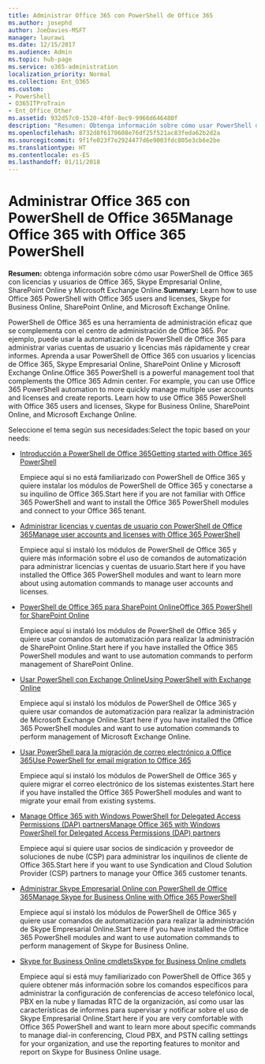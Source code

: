 ```yaml
---
title: Administrar Office 365 con PowerShell de Office 365
ms.author: josephd
author: JoeDavies-MSFT
manager: laurawi
ms.date: 12/15/2017
ms.audience: Admin
ms.topic: hub-page
ms.service: o365-administration
localization_priority: Normal
ms.collection: Ent_O365
ms.custom:
- PowerShell
- O365ITProTrain
- Ent_Office_Other
ms.assetid: 932d57c0-1520-4f0f-8ec9-9966d646480f
description: "Resumen: Obtenga información sobre cómo usar PowerShell de Office 365 con Office 365 usuarios y licencias, Skype Empresarial Online, SharePoint Online, y Microsoft Exchange Online."
ms.openlocfilehash: 8732d8f6170608e76df25f521ac83feda62b2d2a
ms.sourcegitcommit: 9f1fe023f7e2924477d6e9003fdc805e3cb6e2be
ms.translationtype: HT
ms.contentlocale: es-ES
ms.lasthandoff: 01/11/2018
---
```

# <a name="manage-office-365-with-office-365-powershell"></a><span data-ttu-id="1a9f0-103">Administrar Office 365 con PowerShell de Office 365</span><span class="sxs-lookup"><span data-stu-id="1a9f0-103">Manage Office 365 with Office 365 PowerShell</span></span>

 <span data-ttu-id="1a9f0-104">**Resumen:** obtenga información sobre cómo usar PowerShell de Office 365 con licencias y usuarios de Office 365, Skype Empresarial Online, SharePoint Online y Microsoft Exchange Online.</span><span class="sxs-lookup"><span data-stu-id="1a9f0-104">**Summary:** Learn how to use Office 365 PowerShell with Office 365 users and licenses, Skype for Business Online, SharePoint Online, and Microsoft Exchange Online.</span></span>
  
<span data-ttu-id="1a9f0-p101">PowerShell de Office 365 es una herramienta de administración eficaz que se complementa con el centro de administración de Office 365. Por ejemplo, puede usar la automatización de PowerShell de Office 365 para administrar varias cuentas de usuario y licencias más rápidamente y crear informes. Aprenda a usar PowerShell de Office 365 con usuarios y licencias de Office 365, Skype Empresarial Online, SharePoint Online y Microsoft Exchange Online.</span><span class="sxs-lookup"><span data-stu-id="1a9f0-p101">Office 365 PowerShell is a powerful management tool that complements the Office 365 Admin center. For example, you can use Office 365 PowerShell automation to more quickly manage multiple user accounts and licenses and create reports. Learn how to use Office 365 PowerShell with Office 365 users and licenses, Skype for Business Online, SharePoint Online, and Microsoft Exchange Online.</span></span> 
  
<span data-ttu-id="1a9f0-108">Seleccione el tema según sus necesidades:</span><span class="sxs-lookup"><span data-stu-id="1a9f0-108">Select the topic based on your needs:</span></span>
  
- [<span data-ttu-id="1a9f0-109">Introducción a PowerShell de Office 365</span><span class="sxs-lookup"><span data-stu-id="1a9f0-109">Getting started with Office 365 PowerShell</span></span>](getting-started-with-office-365-powershell.md)
    
    <span data-ttu-id="1a9f0-110">Empiece aquí si no está familiarizado con PowerShell de Office 365 y quiere instalar los módulos de PowerShell de Office 365 y conectarse a su inquilino de Office 365.</span><span class="sxs-lookup"><span data-stu-id="1a9f0-110">Start here if you are not familiar with Office 365 PowerShell and want to install the Office 365 PowerShell modules and connect to your Office 365 tenant.</span></span>
    
- [<span data-ttu-id="1a9f0-111">Administrar licencias y cuentas de usuario con PowerShell de Office 365</span><span class="sxs-lookup"><span data-stu-id="1a9f0-111">Manage user accounts and licenses with Office 365 PowerShell</span></span>](manage-user-accounts-and-licenses-with-office-365-powershell.md)
    
    <span data-ttu-id="1a9f0-112">Empiece aquí si instaló los módulos de PowerShell de Office 365 y quiere más información sobre el uso de comandos de automatización para administrar licencias y cuentas de usuario.</span><span class="sxs-lookup"><span data-stu-id="1a9f0-112">Start here if you have installed the Office 365 PowerShell modules and want to learn more about using automation commands to manage user accounts and licenses.</span></span>
    
- <span data-ttu-id="1a9f0-113">[PowerShell de Office 365 para SharePoint Online](https://technet.microsoft.com/es-ES/library/fp161362.aspx)</span><span class="sxs-lookup"><span data-stu-id="1a9f0-113">[Office 365 PowerShell for SharePoint Online](https://technet.microsoft.com/es-ES/library/fp161362.aspx)</span></span>
    
    <span data-ttu-id="1a9f0-114">Empiece aquí si instaló los módulos de PowerShell de Office 365 y quiere usar comandos de automatización para realizar la administración de SharePoint Online.</span><span class="sxs-lookup"><span data-stu-id="1a9f0-114">Start here if you have installed the Office 365 PowerShell modules and want to use automation commands to perform management of SharePoint Online.</span></span>
    
- [<span data-ttu-id="1a9f0-115">Usar PowerShell con Exchange Online</span><span class="sxs-lookup"><span data-stu-id="1a9f0-115">Using PowerShell with Exchange Online</span></span>](https://technet.microsoft.com/library/jj200677%28v=exchg.160%29.aspx)
    
    <span data-ttu-id="1a9f0-116">Empiece aquí si instaló los módulos de PowerShell de Office 365 y quiere usar comandos de automatización para realizar la administración de Microsoft Exchange Online.</span><span class="sxs-lookup"><span data-stu-id="1a9f0-116">Start here if you have installed the Office 365 PowerShell modules and want to use automation commands to perform management of Microsoft Exchange Online.</span></span>
    
- [<span data-ttu-id="1a9f0-117">Usar PowerShell para la migración de correo electrónico a Office 365</span><span class="sxs-lookup"><span data-stu-id="1a9f0-117">Use PowerShell for email migration to Office 365</span></span>](use-powershell-for-email-migration-to-office-365.md)
    
    <span data-ttu-id="1a9f0-118">Empiece aquí si instaló los módulos de PowerShell de Office 365 y quiere migrar el correo electrónico de los sistemas existentes.</span><span class="sxs-lookup"><span data-stu-id="1a9f0-118">Start here if you have installed the Office 365 PowerShell modules and want to migrate your email from existing systems.</span></span> 
    
- [<span data-ttu-id="1a9f0-119">Manage Office 365 with Windows PowerShell for Delegated Access Permissions (DAP) partners</span><span class="sxs-lookup"><span data-stu-id="1a9f0-119">Manage Office 365 with Windows PowerShell for Delegated Access Permissions (DAP) partners</span></span>](manage-office-365-with-windows-powershell-for-delegated-access-permissions-dap-p.md)
    
    <span data-ttu-id="1a9f0-120">Empiece aquí si quiere usar socios de sindicación y proveedor de soluciones de nube (CSP) para administrar los inquilinos de cliente de Office 365.</span><span class="sxs-lookup"><span data-stu-id="1a9f0-120">Start here if you want to use Syndication and Cloud Solution Provider (CSP) partners to manage your Office 365 customer tenants.</span></span> 
    
- [<span data-ttu-id="1a9f0-121">Administrar Skype Empresarial Online con PowerShell de Office 365</span><span class="sxs-lookup"><span data-stu-id="1a9f0-121">Manage Skype for Business Online with Office 365 PowerShell</span></span>](manage-skype-for-business-online-with-office-365-powershell.md)
    
    <span data-ttu-id="1a9f0-122">Empiece aquí si instaló los módulos de PowerShell de Office 365 y quiere usar comandos de automatización para realizar la administración de Skype Empresarial Online.</span><span class="sxs-lookup"><span data-stu-id="1a9f0-122">Start here if you have installed the Office 365 PowerShell modules and want to use automation commands to perform management of Skype for Business Online.</span></span>
    
- <span data-ttu-id="1a9f0-123">[Skype for Business Online cmdlets](http://technet.microsoft.com/library/141fbda3-992a-4eeb-9352-c6b0ffd760f6.aspx)</span><span class="sxs-lookup"><span data-stu-id="1a9f0-123">[Skype for Business Online cmdlets](http://technet.microsoft.com/library/141fbda3-992a-4eeb-9352-c6b0ffd760f6.aspx)</span></span>
    
    <span data-ttu-id="1a9f0-124">Empiece aquí si está muy familiarizado con PowerShell de Office 365 y quiere obtener más información sobre los comandos específicos para administrar la configuración de conferencias de acceso telefónico local, PBX en la nube y llamadas RTC de la organización, así como usar las características de informes para supervisar y notificar sobre el uso de Skype Empresarial Online.</span><span class="sxs-lookup"><span data-stu-id="1a9f0-124">Start here if you are very comfortable with Office 365 PowerShell and want to learn more about specific commands to manage dial-in conferencing, Cloud PBX, and PSTN calling settings for your organization, and use the reporting features to monitor and report on Skype for Business Online usage.</span></span>
    

